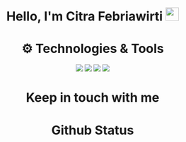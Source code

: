 <!-- First Row -->
<h1 align="center">Hello, I'm Citra Febriawirti <img src="https://raw.githubusercontent.com/KelvinMulyawan/KelvinMulyawan/master/wave.gif" width="30px"></h1>

<!-- Second Row -->

<!-- Github Metrics -->

<!-- Techonology and Tools -->

<h1 align="center">⚙ Technologies & Tools</h1>
<div class="inline-block" align="center">
  <img src="https://img.shields.io/badge/javascript-%23323330.svg?style=for-the-badge&logo=javascript&logoColor=%23F7DF1E">
  <img src="https://img.shields.io/badge/css3-%231572B6.svg?style=for-the-badge&logo=css3&logoColor=white">
  <img src="https://img.shields.io/badge/html5-%23E34F26.svg?style=for-the-badge&logo=html5&logoColor=white">
  <img src="https://img.shields.io/badge/bootstrap-%23563D7C.svg?style=for-the-badge&logo=bootstrap&logoColor=white">
</div>


<!-- Personal Contact -->
<h1 align="center">Keep in touch with me</h1>

<!-- Github Status -->
<h1 align="center">Github Status</h1>
